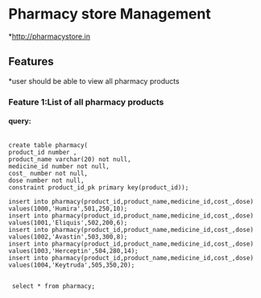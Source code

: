 # Pharmacy store Management
*http://pharmacystore.in
## Features
*user should be able to view all pharmacy products
### Feature 1:List of all pharmacy products

#### query:

```

create table pharmacy(
product_id number ,
product_name varchar(20) not null,
medicine_id number not null,
cost_ number not null,
dose number not null,
constraint product_id_pk primary key(product_id));

insert into pharmacy(product_id,product_name,medicine_id,cost_,dose)
values(1000,'Humira',501,250,10);
insert into pharmacy(product_id,product_name,medicine_id,cost_,dose)
values(1001,'Eliquis',502,200,6);
insert into pharmacy(product_id,product_name,medicine_id,cost_,dose)
values(1002,'Avastin',503,300,8);
insert into pharmacy(product_id,product_name,medicine_id,cost_,dose)
values(1003,'Herceptin',504,280,14);
insert into pharmacy(product_id,product_name,medicine_id,cost_,dose)
values(1004,'Keytruda',505,350,20);
 
 
 select * from pharmacy;


```
